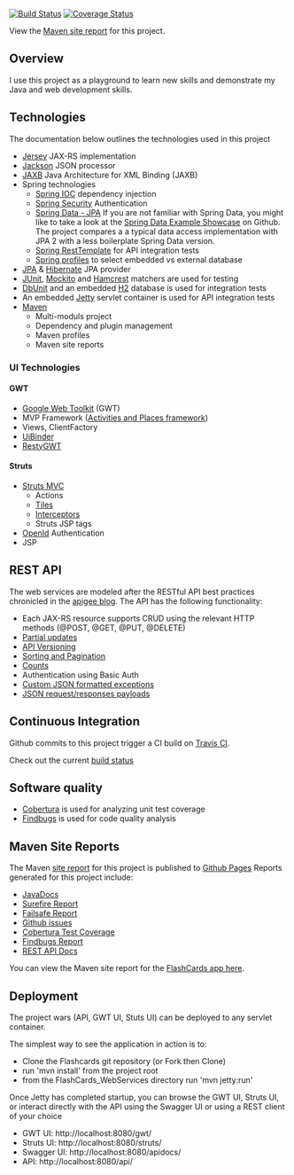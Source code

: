 [![Build Status](https://travis-ci.org/justinhrobbins/FlashCards_App.png?branch=master)](https://travis-ci.org/justinhrobbins/FlashCards_App)
[![Coverage Status](https://coveralls.io/repos/justinhrobbins/FlashCards_App/badge.png?branch=master)](https://coveralls.io/r/justinhrobbins/FlashCards_App?branch=master)

View the [Maven site report](http://justinhrobbins.github.io/FlashCards_App/site/0.0.1-SNAPSHOT/index.html) for this project.

## Overview
I use this project as a playground to learn new skills and demonstrate my Java and web development skills.

## Technologies
The documentation below outlines the technologies used in this project

* [Jersey](https://jersey.java.net/) JAX-RS implementation
* [Jackson](http://wiki.fasterxml.com/JacksonHome) JSON processor
* [JAXB](https://jersey.java.net/) Java Architecture for XML Binding (JAXB)
* Spring technologies
    * [Spring IOC](http://www.springsource.org/spring-framework) dependency injection
    * [Spring Security](http://static.springsource.org/spring-security/site/index.html) Authentication
    * [Spring Data - JPA](http://www.springsource.org/spring-data/jpa) If you are not familiar with Spring Data, you might like to take a look at the [Spring Data Example Showcase](https://github.com/SpringSource/spring-data-jpa-examples/tree/master/spring-data-jpa-showcase) on Github.  The project compares a a typical data access implementation with JPA 2 with a less boilerplate Spring Data version.
    * [Spring RestTemplate](http://spring.io/blog/2009/03/27/rest-in-spring-3-resttemplate/) for API integration tests
    * [Spring profiles](http://spring.io/blog/2011/02/14/spring-3-1-m1-introducing-profile/) to select embedded vs external database
* [JPA](http://www.oracle.com/technetwork/java/javaee/tech/persistence-jsp-140049.html) & [Hibernate](http://hibernate.org/orm/) JPA provider
* [JUnit](http://www.junit.org/), [Mockito](http://code.google.com/p/mockito/) and [Hamcrest](http://hamcrest.org/JavaHamcrest/) matchers are used for testing
* [DbUnit](http://www.dbunit.org/) and an embedded [H2](www.h2database.com/) database is used for integration tests
* An embedded [Jetty](http://www.eclipse.org/jetty/) servlet container is used for API integration tests
* [Maven](http://maven.apache.org/)
    * Multi-moduls project
    * Dependency and plugin management
    * Maven profiles
    * Maven site reports

### UI Technologies

#### GWT
* [Google Web Toolkit](https://developers.google.com/web-toolkit/) (GWT)
* MVP Framework ([Activities and Places framework](https://developers.google.com/web-toolkit/doc/latest/DevGuideMvpActivitiesAndPlaces))
* Views, ClientFactory
* [UiBinder](https://developers.google.com/web-toolkit/doc/latest/DevGuideUiBinder)
* [RestyGWT](http://restygwt.fusesource.org/)

#### Struts
* [Struts MVC](http://struts.apache.org/)
    - Actions
    - [Tiles](http://struts.apache.org/2.x/docs/tiles-plugin.html)
    - [Interceptors](http://struts.apache.org/2.x/docs/interceptors.html)
    - Struts JSP tags
* [OpenId](http://openid.net/) Authentication
* JSP

## REST API
The web services are modeled after the RESTful API best practices chronicled in the [apigee blog](http://blog.apigee.com/).  The API has the following functionality:
* Each JAX-RS resource supports CRUD using the relevant HTTP methods (@POST, @GET, @PUT, @DELETE)
* [Partial updates](http://blog.apigee.com/detail/restful_api_design_can_your_api_give_developers_just_the_information/)
* [API Versioning](http://blog.apigee.com/detail/restful_api_design_tips_for_versioning)
* [Sorting and Pagination](http://blog.apigee.com/detail/restful_api_design_can_your_api_give_developers_just_the_information/)
* [Counts](http://blog.apigee.com/detail/restful_api_design_what_about_counts/)
* Authentication using Basic Auth
* [Custom JSON formatted exceptions](http://blog.apigee.com/detail/restful_api_design_what_about_errors/)
* [JSON request/responses payloads](http://blog.apigee.com/detail/why_you_should_build_your_next_api_using_json/)

## Continuous Integration
Github commits to this project trigger a CI build on [Travis CI](https://travis-ci.org/).

Check out the current [build status](https://travis-ci.org/justinhrobbins/FlashCards_App/builds)

## Software quality
* [Cobertura](http://cobertura.github.io/cobertura/) is used for analyzing unit test coverage
* [Findbugs](http://findbugs.sourceforge.net/) is used for code quality analysis

## Maven Site Reports
The Maven [site report](http://maven.apache.org/guides/mini/guide-site.html) for this project is published to [Github Pages](http://pages.github.com/)
Reports generated for this project include:
* [JavaDocs](http://maven.apache.org/plugins/maven-javadoc-plugin/)
* [Surefire Report](https://maven.apache.org/surefire/maven-surefire-report-plugin/)
* [Failsafe Report](https://maven.apache.org/surefire/maven-failsafe-plugin/)
* [Github issues](http://maven.apache.org/plugins/maven-changes-plugin/github-report-mojo.html)
* [Cobertura Test Coverage](http://mojo.codehaus.org/cobertura-maven-plugin/)
* [Findbugs Report](http://mojo.codehaus.org/findbugs-maven-plugin/)
* [REST API Docs](https://github.com/kongchen/swagger-maven-plugin)

You can view the Maven site report for the [FlashCards app here](http://justinhrobbins.github.io/FlashCards_App/site/0.0.1-SNAPSHOT/index.html).

## Deployment
The project wars (API, GWT UI, Stuts UI) can be deployed to any servlet container.

The simplest way to see the application in action is to:
* Clone the Flashcards git repository (or Fork then Clone)
* run 'mvn install' from the project root
* from the FlashCards_WebServices directory run 'mvn jetty:run'
 
Once Jetty has completed startup, you can browse the GWT UI, Struts UI, or interact directly with the API using the Swagger UI or using a REST client of your choice
* GWT UI:  http://localhost:8080/gwt/
* Struts UI: http://localhost:8080/struts/
* Swagger UI: http://localhost:8080/apidocs/
* API: http://localhost:8080/api/
